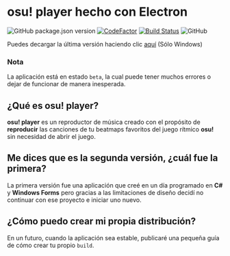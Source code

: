 # osu! player hecho con Electron
![GitHub package.json version](https://img.shields.io/github/package-json/v/alexazumi/osu-player-v2)
[![CodeFactor](https://www.codefactor.io/repository/github/alexazumi/osu-player-v2/badge)](https://www.codefactor.io/repository/github/alexazumi/osu-player-v2)
[![Build Status](https://travis-ci.com/AlexAzumi/osu-player-v2.svg?branch=master)](https://travis-ci.com/AlexAzumi/osu-player-v2)
![GitHub](https://img.shields.io/github/license/alexazumi/osu-player-v2)

Puedes decargar la última versión haciendo clic [aquí](https://github.com/AlexAzumi/osu-player-v2/releases/latest) (Sólo Windows)

### Nota
La aplicación está en estado `beta`, la cual puede tener muchos errores o dejar de funcionar de manera inesperada.

## ¿Qué es osu! player?
**osu! player** es un reproductor de música creado con el propósito de **reproducir** las canciones de tu beatmaps favoritos del juego rítmico **osu!** sin necesidad de abrir el juego.

## Me dices que es la segunda versión, ¿cuál fue la primera?
La primera versión fue una aplicación que creé en un día programado en **C#** y **Windows Forms** pero gracias a las limitaciones de diseño decidí no continuar con ese proyecto e iniciar uno nuevo.

## ¿Cómo puedo crear mi propia distribución?
En un futuro, cuando la aplicación sea estable, publicaré una pequeña guía de cómo crear tu propio `build`.

